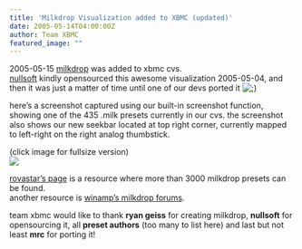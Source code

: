 ```yaml
---
title: 'Milkdrop Visualization added to XBMC (updated)'
date: 2005-05-14T04:00:00Z
author: Team XBMC
featured_image: ""
---
```

2005-05-15 [milkdrop](https://www.nullsoft.com/free/milkdrop/) was added to xbmc cvs.  
[nullsoft](https://www.nullsoft.com/) kindly opensourced this awesome visualization 2005-05-04, and then it was just a matter of time until one of our devs ported it ![;)](/sites/default/files/uploads/icon_wink.gif)

 here’s a screenshot captured using our built-in screenshot function, showing one of the 435 .milk presets currently in our cvs. the screenshot also shows our new seekbar located at top right corner, currently mapped to left-right on the right analog thumbstick. 

 (click image for fullsize version)  
[![](http://pike.xboxmediacenter.de/news-xbmc_milkdrop_thumb.jpg)](http://pike.xboxmediacenter.de/news-xbmc_milkdrop.jpg)

 [rovastar’s page](http://www.milkdrop.co.uk) is a resource where more than 3000 milkdrop presets can be found.  
 another resource is [winamp’s milkdrop forums](http://forums.winamp.com/forumdisplay.php?forumid=81).

 team xbmc would like to thank **ryan geiss** for creating milkdrop, **nullsoft** for opensourcing it, all **preset authors** (too many to list here) and last but not least **mrc** for porting it!

 
